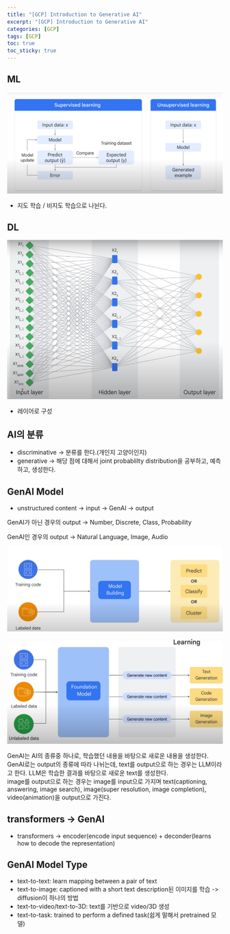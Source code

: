 ```yaml
---
title: "[GCP] Introduction to Generative AI"
excerpt: "[GCP] Introduction to Generative AI"
categories: [GCP]
tags: [GCP]
toc: true
toc_sticky: true
---
```


## ML

![실습1](../../../assets/image/GCP/1_1_ML.png)

- 지도 학습 / 비지도 학습으로 나뉜다.

## DL

![실습2](../../../assets/image/GCP/1_2_dl.png)

- 레이어로 구성

## AI의 분류

- discriminative -> 분류를 한다.(개인지 고양이인지)
- generative -> 해당 점에 대해서 joint probablilty distribution을 공부하고, 예측하고, 생성한다.

## GenAI Model

- unstructured content -> input -> GenAI -> output <br>

GenAI가 아닌 경우의 output -> Number, Discrete, Class, Probability <br>

GenAI인 경우의 output -> Natural Language, Image, Audio <br>

![실습3](../../../assets/image/GCP/1_3_ml_arc.png) <br>

![실습4](../../../assets/image/GCP/1_4_gen_arc.png) <br>

GenAI는 AI의 종류중 하나로, 학습했던 내용을 바탕으로 새로운 내용을 생성한다. <br>
GenAI로는 output의 종류에 따라 나뉘는데, text를 output으로 하는 경우는 LLM이라고 한다. LLM은 학습한 결과를 바탕으로 새로운 text를 생성한다.<br>
image를 output으로 하는 경우는 image를 input으로 가지며 text(captioning, answering, image search), image(super resolution, image completion), video(animation)을 output으로 가진다. 

## transformers -> GenAI

- transformers -> encoder(encode input sequence) + deconder(learns how to decode the representation)

## GenAI Model Type

- text-to-text: learn mapping between a pair of text
- text-to-image: captioned with a short text description된 이미지를 학습 -> diffusion이 하나의 방법
- text-to-video/text-to-3D: text를 기반으로 video/3D 생성
- text-to-task: trained to perform a defined task(쉽게 말해서 pretrained 모델)